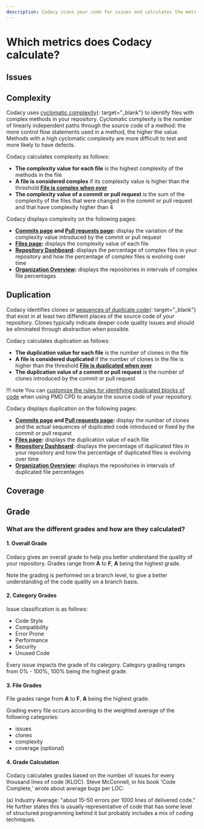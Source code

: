 ```yaml
---
description: Codacy scans your code for issues and calculates the metrics code complexity, duplication, and coverage. Besides this, Codacy also calculates a grade for your repository and files based on all calculated code quality metrics.
---
```


# Which metrics does Codacy calculate?

<!--TODO
    Include link to https://docs.codacy.com/getting-started/supported-languages-and-tools/ since Codacy doesn't calculate all metrics for all languages-->

## Issues

<!--NOTE https://codacy.atlassian.net/browse/CY-2086?focusedCommentId=42198

We compare the number of issues with the industry average. File size and severity of the issues are two relevant concepts here

-   Issue cost - depends on the severity of issue: Error = 10, Warning = 5, Info = 1
    -   Per tool we attribute a severity per issue category - when we don’t have any attribution defined we attribute “Info” level.
-   Per 1000 lines of code, we expect 100 errors, with an cost of 10.
-->

## Complexity

Codacy uses [cyclomatic complexity](https://en.wikipedia.org/wiki/Cyclomatic_complexity){: target="_blank"} to identify files with complex methods in your repository. Cyclomatic complexity is the number of linearly independent paths through the source code of a method: the more control flow statements used in a method, the higher the value. Methods with a high cyclomatic complexity are more difficult to test and more likely to have defects.

Codacy calculates complexity as follows:

-   **The complexity value for each file** is the highest complexity of the methods in the file
-   **A file is considered complex** if its complexity value is higher than the threshold [**File is complex when over**](../../repositories-configure/adjusting-quality-settings.md#goals)
-   **The complexity value of a commit or pull request** is the sum of the complexity of the files that were changed in the commit or pull request and that have complexity higher than 4

Codacy displays complexity on the following pages:

-   **[Commits page](../../repositories/commits.md) and [Pull requests page](../../repositories/pull-requests.md):** display the variation of the complexity value introduced by the commit or pull request
-   **[Files page](../../repositories/files.md):** displays the complexity value of each file
-   **[Repository Dashboard](../../repositories/repository-dashboard.md):** displays the percentage of complex files in your repository and how the percentage of complex files is evolving over time
-   **[Organization Overview](../../organizations/organization-overview.md):** displays the repositories in intervals of complex file percentages

## Duplication

Codacy identifies clones or [sequences of duplicate code](https://en.wikipedia.org/wiki/Duplicate_code){: target="_blank"} that exist in at least two different places of the source code of your repository. Clones typically indicate deeper code quality issues and should be eliminated through abstraction when possible.

Codacy calculates duplication as follows:

-   **The duplication value for each file** is the number of clones in the file
-   **A file is considered duplicated** if the number of clones in the file is higher than the threshold [**File is duplicated when over**](../../repositories-configure/adjusting-quality-settings.md#goals)
-   **The duplication value of a commit or pull request** is the number of clones introduced by the commit or pull request

!!! note
    You can [customize the rules for identifying duplicated blocks of code](../../repositories-configure/codacy-configuration-file.md#pmd-cpd-duplication) when using PMD CPD to analyze the source code of your repository.

Codacy displays duplication on the following pages:

-   **[Commits page](../../repositories/commits.md) and [Pull requests page](../../repositories/pull-requests.md):** display the number of clones and the actual sequences of duplicated code introduced or fixed by the commit or pull request
-   **[Files page](../../repositories/files.md):** displays the duplication value of each file
-   **[Repository Dashboard](../../repositories/repository-dashboard.md):** displays the percentage of duplicated files in your repository and how the percentage of duplicated files is evolving over time
-   **[Organization Overview](../../organizations/organization-overview.md):** displays the repositories in intervals of duplicated file percentages

## Coverage

<!--NOTE https://codacy.atlassian.net/browse/CY-2086?focusedCommentId=42198

We display the % of lines of code covered, out of those that can be covered.

-   On the quality settings the user can define what is the coverage threshold acceptable for that repository.
-   At commit level we display he % of lines of code that are indeed covered, and the delta of that percentage.
-   At repository level we display the % of lines of code that are indeed covered.
-   At organization level we display the repositories organized per intervals of coverage.
-->

## Grade

### What are the different grades and how are they calculated?

<!-- TODO
     Improve this information to make it more useful and compact, and move it to a single section at the end of the page "Repository Dashboard". -->

#### 1. Overall Grade

Codacy gives an overall grade to help you better understand the quality of your repository.
Grades range from **A** to **F**, **A** being the highest grade.

Note the grading is performed on a branch level, to give a better understanding of the code quality on a branch basis.

#### 2. Category Grades

Issue classification is as follows:

-   Code Style
-   Compatibility
-   Error Prone
-   Performance
-   Security
-   Unused Code

Every issue impacts the grade of its category. Category grading ranges from 0% - 100%, 100% being the highest grade.

#### 3. File Grades

File grades range from **A** to **F**, **A** being the highest grade.

Grading every file occurs according to the weighted average of the following categories:

-   issues
-   clones
-   complexity
-   coverage (optional)

#### 4. Grade Calculation

Codacy calculates grades based on the number of issues for every thousand lines of code (KLOC). Steve McConnell, in his book 'Code Complete,' wrote about average bugs per LOC:

(a) Industry Average: "about 15–50 errors per 1000 lines of delivered code." He further states this is usually representative of code that has some level of structured programming behind it but probably includes a mix of coding techniques.
